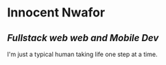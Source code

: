 # Innocent Nwafor

## _Fullstack web web and Mobile Dev_

I'm just a typical human taking life one step at a time.
